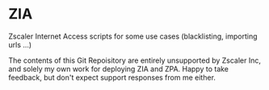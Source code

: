 # ZIA
Zscaler Internet Access scripts for some use cases (blacklisting, importing urls ...)

The contents of this Git Repoisitory are entirely unsupported by Zscaler Inc, and solely my own work for deploying ZIA and ZPA. Happy to take feedback, but don't expect support responses from me either.
